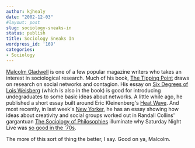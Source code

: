 ```yaml
---
author: kjhealy
date: "2002-12-03"
#layout: post
slug: sociology-sneaks-in
status: publish
title: Sociology Sneaks In
wordpress_id: '169'
categories:
- Sociology
---
```


[Malcolm Gladwell](http://www.gladwell.com/archive.html "gladwell dot com / Article Archive") is one of a few popular magazine writers who takes an interest in sociological research. Much of his book, [The Tipping Point](http://www.amazon.com/exec/obidos/ASIN/0316346624) draws on research on social networks and contagion. His essay on [Six Degrees of Lois Weisberg](http://www.gladwell.com/1999/1999_01_11_a_weisberg.htm) (which is also in the book) is good for introducing undegraduates to some basic ideas about networks. A little while ago, he published a short essay built around Eric Kleinenberg's [Heat Wave](http://www.amazon.com/exec/obidos/tg/detail/-/0226443213). And most recently, in last week's [New Yorker](http://www.newyorker.com), he has an essay showing how ideas about creativity and social groups worked out in Randall Collins' gargantuan [The Sociology of Philosophies](http://www.amazon.com/exec/obidos/ASIN/0674001877) illuminate why Saturday Night Live was [so good in the '70s](http://www.amazon.com/exec/obidos/ASIN/0316781460).

The more of this sort of thing the better, I say. Good on ya, Malcolm.
